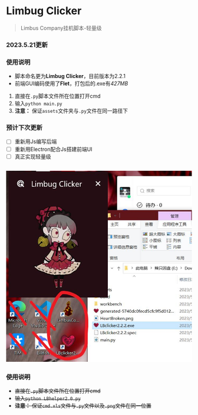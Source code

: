 # Limbug Clicker
> Limbus Company挂机脚本-轻量级

### 2023.5.21更新
### 使用说明
- 脚本命名更为**Limbug Clicker**，目前版本为2.2.1
- 前端GUI编码使用了**Flet**，打包后的.exe有*427MB*
1. 直接在`.py`脚本文件所在位置打开cmd
2. 输入`python main.py`
3. **注意：** 保证`assets`文件夹与`.py`文件在同一路径下
### 预计下次更新
- [ ] 重新用Js编写后端
- [ ] 重新用Electron配合Js搭建前端UI
- [ ] 真正实现轻量级

![放个封面图](https://github.com/Xie-Tiao/My-Imgurl/blob/main/Limbug_Clicker_example_1.jpg "示例")
---
### ~~**使用说明**~~
- ~~直接在`.py`脚本文件所在位置打开cmd~~
- ~~输入`python LBhelper2.0.py`~~
- ~~**注意：** 保证`cmd.xls`文件与`.py`文件以及`.png`文件在同一位置~~


